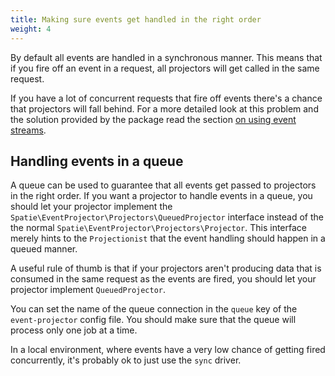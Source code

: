 ```yaml
---
title: Making sure events get handled in the right order
weight: 4
---
```


By default all events are handled in a synchronous manner. This means that if you fire off an event in a request, all projectors will get called in the same request.

If you have a lot of concurrent requests that fire off events there's a chance that projectors will fall behind. For a more detailed look at this problem and the solution provided by the package read the section [on using event streams](/laravel-event-projector/v1/basic-usage/using-event-streams).

## Handling events in a queue

A queue can be used to guarantee that all events get passed to projectors in the right order. If you want a projector to handle events in a queue, you should let your projector implement the `Spatie\EventProjector\Projectors\QueuedProjector` interface instead of the the normal `Spatie\EventProjector\Projectors\Projector`. This interface merely hints to the `Projectionist` that the event handling should happen in a queued manner.

A useful rule of thumb is that if your projectors aren't producing data that is consumed in the same request as the events are fired, you should let your projector implement `QueuedProjector`.

You can set the name of the queue connection in the `queue` key of the `event-projector` config file.  You should make sure that the queue will process only one job at a time.

In a local environment, where events have a very low chance of getting fired concurrently, it's probably ok to just use the `sync` driver.
